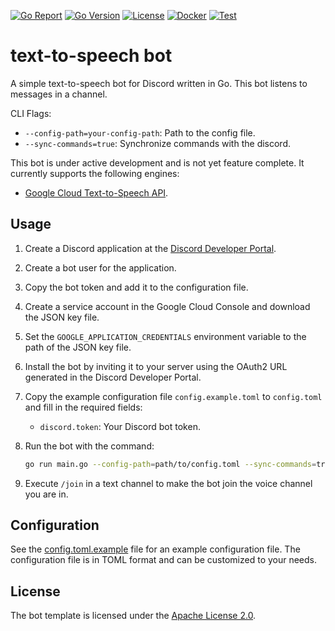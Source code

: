 [![Go Report][0]][1]
[![Go Version][2]][3]
[![License][4]][5]
[![Docker][6]][7]
[![Test][8]][9]

# text-to-speech bot

A simple text-to-speech bot for Discord written in Go. This bot listens to messages in a channel.

CLI Flags:
- `--config-path=your-config-path`: Path to the config file.
- `--sync-commands=true`: Synchronize commands with the discord.

This bot is under active development and is not yet feature complete.
It currently supports the following engines:
- [Google Cloud Text-to-Speech API][10].

## Usage

1. Create a Discord application at the [Discord Developer Portal][11].
2. Create a bot user for the application.
3. Copy the bot token and add it to the configuration file.
4. Create a service account in the Google Cloud Console and download the JSON key file.
5. Set the `GOOGLE_APPLICATION_CREDENTIALS` environment variable to the path of the JSON key file.
6. Install the bot by inviting it to your server using the OAuth2 URL generated in the Discord Developer Portal.
7. Copy the example configuration file `config.example.toml` to `config.toml` and fill in the required fields:
   - `discord.token`: Your Discord bot token.

8. Run the bot with the command:
   ```bash
   go run main.go --config-path=path/to/config.toml --sync-commands=true
   ```
9. Execute `/join` in a text channel to make the bot join the voice channel you are in.


## Configuration

See the [config.toml.example][12] file for an example configuration file. The configuration file is in TOML format and can be customized to your needs.

## License

The bot template is licensed under the [Apache License 2.0][5].


[0]: https://goreportcard.com/badge/github.com/makeitchaccha/text-to-speech
[1]: https://goreportcard.com/report/github.com/makeitchaccha/text-to-speech

[2]: https://img.shields.io/github/go-mod/go-version/makeitchaccha/text-to-speech
[3]: https://golang.org/doc/devel/release.html

[4]: https://img.shields.io/github/license/makeitchaccha/text-to-speech
[5]: LICENSE

[6]: https://github.com/makeitchaccha/text-to-speech/actions/workflows/docker.yml/badge.svg
[7]: https://github.com/makeitchaccha/text-to-speech/actions/workflows/docker.yml

[8]: https://github.com/makeitchaccha/text-to-speech/actions/workflows/test.yml/badge.svg
[9]: https://github.com/makeitchaccha/text-to-speech/actions/workflows/test.yml

[10]: https://cloud.google.com/text-to-speech

[11]: https://discord.com/developers/applications

[12]: /config.example.toml